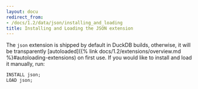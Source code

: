```yaml
---
layout: docu
redirect_from:
- /docs/1.2/data/json/installing_and_loading
title: Installing and Loading the JSON extension
---
```


The `json` extension is shipped by default in DuckDB builds, otherwise, it will be transparently [autoloaded]({% link docs/1.2/extensions/overview.md %}#autoloading-extensions) on first use. If you would like to install and load it manually, run:

```sql
INSTALL json;
LOAD json;
```
